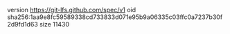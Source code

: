 version https://git-lfs.github.com/spec/v1
oid sha256:1aa9e8fc59589338cd733833d071e95b9a06335c03ffc0a7237b30f2d9fd1d63
size 11430
